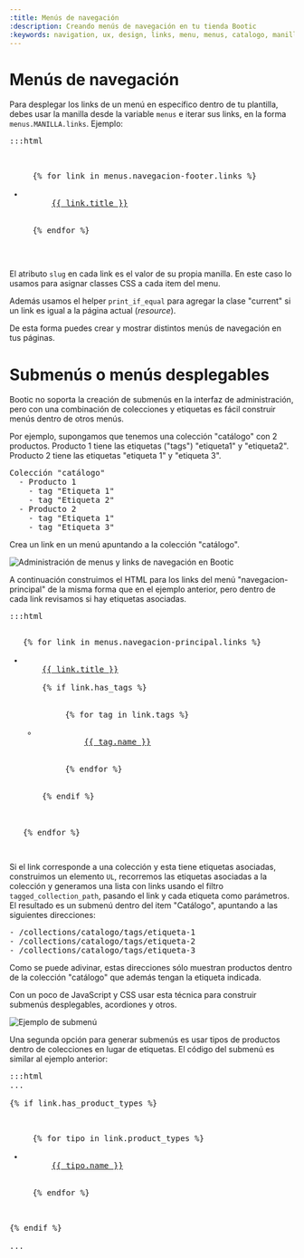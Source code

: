 ```yaml
---
:title: Menús de navegación
:description: Creando menús de navegación en tu tienda Bootic
:keywords: navigation, ux, design, links, menu, menus, catalogo, manilla, slug, desplegable, tagged_collection_path, css, has_product_types, typed_collection_path, navegacion
---
```


# Menús de navegación

Para desplegar los links de un menú en específico dentro de tu plantilla, debes usar la manilla desde la variable <code>menus</code> e iterar sus links, en la forma `menus.MANILLA.links`. Ejemplo:

<pre>:::html
  <ul class="navegacion">
  {% for link in menus.navegacion-footer.links %}
    <li class="{{ link.slug }}{{ ' current' | print_if_equal: resource, link }}">
      <a href="{{ link.url }}">{{ link.title }}</a>
    </li>
  {% endfor %}
  </ul>
</pre>

El atributo <code>slug</code> en cada link es el valor de su propia manilla. En este caso lo usamos para asignar classes CSS a cada item del menu.

Además usamos el helper <code>print_if_equal</code> para agregar la clase "current" si un link es igual a la página actual (<em>resource</em>).

De esta forma puedes crear y mostrar distintos menús de navegación en tus páginas.

# Submenús o menús desplegables

Bootic no soporta la creación de submenús en la interfaz de administración, pero con una combinación de colecciones y etiquetas es fácil construir menús dentro de otros menús.

Por ejemplo, supongamos que tenemos una colección "catálogo" con 2 productos. Producto 1 tiene las etiquetas ("tags") "etiqueta1" y "etiqueta2". Producto 2 tiene las etiquetas "etiqueta 1" y "etiqueta 3".

<pre>
Colección "catálogo"
  - Producto 1
    - tag "Etiqueta 1"
    - tag "Etiqueta 2"
  - Producto 2
    - tag "Etiqueta 1"
    - tag "Etiqueta 3"
</pre>

Crea un link en un menú apuntando a la colección "catálogo".

<img src="/img/themes/menus2.png" alt="Administración de menus y links de navegación en Bootic" />

A continuación construimos el HTML para los links del menú "navegacion-principal" de la misma forma que en el ejemplo anterior, pero dentro de cada link revisamos si hay etiquetas asociadas.

<pre>:::html
<ul class="navegacion">
{% for link in menus.navegacion-principal.links %}
  <li class="{{ link.slug }}{{ ' current' | print_if_equal: resource, link }}">
    <a href="{{ link.url }}">{{ link.title }}</a>
    <!-- este link tiene etiquetas ? -->
    {% if link.has_tags %}
      <ul class="submenu">
      {% for tag in link.tags %}
        <li>
          <a href="{{ link | tagged_collection_path: tag }}">{{ tag.name }}</a>
        </li>
      {% endfor %}
    </ul>
    {% endif %}
    <!-- /etiquetas -->
  </li>
{% endfor %}
</ul>
</pre>


Si el link corresponde a una colección y esta tiene etiquetas asociadas, construimos un elemento <code>UL</code>, recorremos las etiquetas asociadas a la colección y generamos una lista con links usando el filtro <code>tagged_collection_path</code>, pasando el link y cada etiqueta como parámetros. El resultado es un submenú dentro del item "Catálogo", apuntando a las siguientes direcciones:

<pre>
- /collections/catalogo/tags/etiqueta-1
- /collections/catalogo/tags/etiqueta-2
- /collections/catalogo/tags/etiqueta-3
</pre>

Como se puede adivinar, estas direcciones sólo muestran productos dentro de la colección "catálogo" que además tengan la etiqueta indicada.

Con un poco de JavaScript y CSS usar esta técnica para construir submenús desplegables, acordiones y otros.

<img src="/img/themes/submenu.png" alt="Ejemplo de submenú" />

Una segunda opción para generar submenús es usar tipos de productos dentro de colecciones en lugar de etiquetas. El código del submenú es similar al ejemplo anterior:

<pre>:::html
...
<!-- este link tiene tipos ? -->
{% if link.has_product_types %}
  <ul class="submenu">
  {% for tipo in link.product_types %}
    <li>
      <a href="{{ link | typed_collection_path: tipo }}">{{ tipo.name }}</a>
    </li>
  {% endfor %}
  </ul>
{% endif %}
<!-- /tipos -->
...
</pre>
